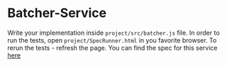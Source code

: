 # Batcher-Service 

Write your implementation inside `project/src/batcher.js` file. 
In order to run the tests, open `project/SpecRunner.html` in you favorite browser. To rerun the tests - refresh the page. 
You can find the spec for this service [here](https://dl.dropboxusercontent.com/u/44007816/site/workshop_js.html)
 
